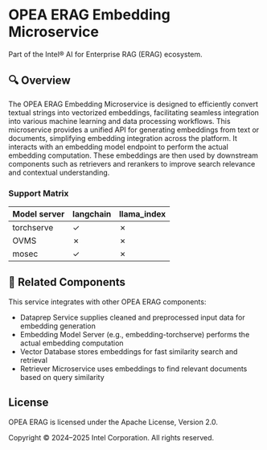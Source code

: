# OPEA ERAG Embedding Microservice

Part of the Intel® AI for Enterprise RAG (ERAG) ecosystem.

## 🔍 Overview

The OPEA ERAG Embedding Microservice is designed to efficiently convert textual strings into vectorized embeddings, facilitating seamless integration into various machine learning and data processing workflows. This microservice provides a unified API for generating embeddings from text or documents, simplifying embedding integration across the platform. It interacts with an embedding model endpoint to perform the actual embedding computation. These embeddings are then used by downstream components such as retrievers and rerankers to improve search relevance and contextual understanding. 

### Support Matrix

| Model server | langchain | llama_index |
| ------------ | ----------| ------------|
| torchserve   | &#x2713;  | &#x2717;    |
| OVMS         | &#x2717;  | &#x2717;    |
| mosec        | &#x2713;  | &#x2717;    |

## 🔗 Related Components

This service integrates with other OPEA ERAG components:
- Dataprep Service supplies cleaned and preprocessed input data for embedding generation
- Embedding Model Server (e.g., embedding-torchserve) performs the actual embedding computation
- Vector Database stores embeddings for fast similarity search and retrieval
- Retriever Microservice uses embeddings to find relevant documents based on query similarity

## License

OPEA ERAG is licensed under the Apache License, Version 2.0.

Copyright © 2024–2025 Intel Corporation. All rights reserved.
